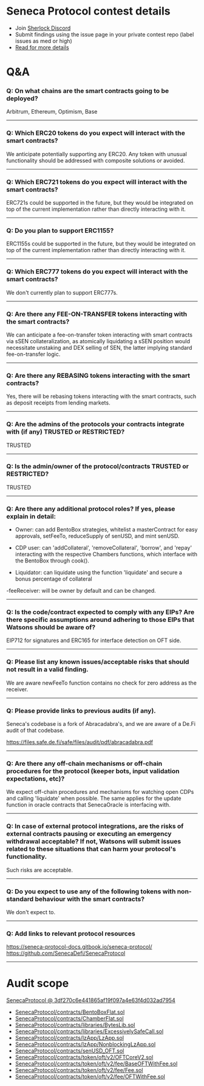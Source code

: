 
# Seneca Protocol contest details

- Join [Sherlock Discord](https://discord.gg/MABEWyASkp)
- Submit findings using the issue page in your private contest repo (label issues as med or high)
- [Read for more details](https://docs.sherlock.xyz/audits/watsons)

# Q&A

### Q: On what chains are the smart contracts going to be deployed?
Arbitrum, Ethereum, Optimism, Base
___

### Q: Which ERC20 tokens do you expect will interact with the smart contracts? 
We anticipate potentially supporting any ERC20. Any token with unusual functionality should be addressed with composite solutions or avoided.
___

### Q: Which ERC721 tokens do you expect will interact with the smart contracts? 
ERC721s could be supported in the future, but they would be integrated on top of the current implementation rather than directly interacting with it.
___

### Q: Do you plan to support ERC1155?
ERC1155s could be supported in the future, but they would be integrated on top of the current implementation rather than directly interacting with it.
___

### Q: Which ERC777 tokens do you expect will interact with the smart contracts? 
We don't currently plan to support ERC777s.
___

### Q: Are there any FEE-ON-TRANSFER tokens interacting with the smart contracts?

We can anticipate a fee-on-transfer token interacting with smart contracts via sSEN collateralization, as atomically liquidating a sSEN position would necessitate unstaking and DEX selling of SEN, the latter implying standard fee-on-transfer logic.
___

### Q: Are there any REBASING tokens interacting with the smart contracts?

Yes, there will be rebasing tokens interacting with the smart contracts, such as deposit receipts from lending markets.
___

### Q: Are the admins of the protocols your contracts integrate with (if any) TRUSTED or RESTRICTED?
TRUSTED
___

### Q: Is the admin/owner of the protocol/contracts TRUSTED or RESTRICTED?
TRUSTED
___

### Q: Are there any additional protocol roles? If yes, please explain in detail:
- Owner: can add BentoBox strategies, whitelist a masterContract for easy approvals, setFeeTo, reduceSupply of senUSD, and mint senUSD.

- CDP user: can 'addCollateral', 'removeCollateral', 'borrow', and 'repay' interacting with the respective Chambers functions, which interface with the BentoBox through cook().

- Liquidator: can liquidate using the function 'liquidate' and secure a bonus percentage of collateral

-feeReceiver: will be owner by default and can be changed.
___

### Q: Is the code/contract expected to comply with any EIPs? Are there specific assumptions around adhering to those EIPs that Watsons should be aware of?
EIP712 for signatures and ERC165 for interface detection on OFT side.
___

### Q: Please list any known issues/acceptable risks that should not result in a valid finding.
We are aware newFeeTo function contains no check for zero address as the receiver.
___

### Q: Please provide links to previous audits (if any).
Seneca's codebase is a fork of Abracadabra's, and we are aware of a De.Fi audit of that codebase.

https://files.safe.de.fi/safe/files/audit/pdf/abracadabra.pdf
___

### Q: Are there any off-chain mechanisms or off-chain procedures for the protocol (keeper bots, input validation expectations, etc)?
We expect off-chain procedures and mechanisms for watching open CDPs and calling 'liquidate' when possible. The same applies for the update function in oracle contracts that SenecaOracle is interfacing with.
___

### Q: In case of external protocol integrations, are the risks of external contracts pausing or executing an emergency withdrawal acceptable? If not, Watsons will submit issues related to these situations that can harm your protocol's functionality.
Such risks are acceptable.
___

### Q: Do you expect to use any of the following tokens with non-standard behaviour with the smart contracts?
We don't expect to.
___

### Q: Add links to relevant protocol resources
https://seneca-protocol-docs.gitbook.io/seneca-protocol/
https://github.com/SenecaDefi/SenecaProtocol
___



# Audit scope


[SenecaProtocol @ 3df270c6e441865af19f097a4e63f4d032ad7954](https://github.com/SenecaDefi/SenecaProtocol/tree/3df270c6e441865af19f097a4e63f4d032ad7954)
- [SenecaProtocol/contracts/BentoBoxFlat.sol](SenecaProtocol/contracts/BentoBoxFlat.sol)
- [SenecaProtocol/contracts/ChamberFlat.sol](SenecaProtocol/contracts/ChamberFlat.sol)
- [SenecaProtocol/contracts/libraries/BytesLib.sol](SenecaProtocol/contracts/libraries/BytesLib.sol)
- [SenecaProtocol/contracts/libraries/ExcessivelySafeCall.sol](SenecaProtocol/contracts/libraries/ExcessivelySafeCall.sol)
- [SenecaProtocol/contracts/lzApp/LzApp.sol](SenecaProtocol/contracts/lzApp/LzApp.sol)
- [SenecaProtocol/contracts/lzApp/NonblockingLzApp.sol](SenecaProtocol/contracts/lzApp/NonblockingLzApp.sol)
- [SenecaProtocol/contracts/senUSD_OFT.sol](SenecaProtocol/contracts/senUSD_OFT.sol)
- [SenecaProtocol/contracts/token/oft/v2/OFTCoreV2.sol](SenecaProtocol/contracts/token/oft/v2/OFTCoreV2.sol)
- [SenecaProtocol/contracts/token/oft/v2/fee/BaseOFTWithFee.sol](SenecaProtocol/contracts/token/oft/v2/fee/BaseOFTWithFee.sol)
- [SenecaProtocol/contracts/token/oft/v2/fee/Fee.sol](SenecaProtocol/contracts/token/oft/v2/fee/Fee.sol)
- [SenecaProtocol/contracts/token/oft/v2/fee/OFTWithFee.sol](SenecaProtocol/contracts/token/oft/v2/fee/OFTWithFee.sol)

